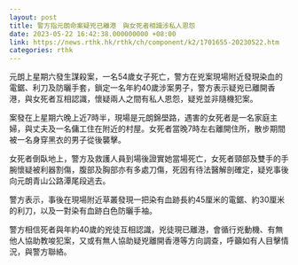 ```yaml
---
layout: post
title: 警方指元朗命案疑兇已離港　與女死者相識涉私人恩怨
date: 2023-05-22 16:42:38.000000000 +08:00
link: https://news.rthk.hk/rthk/ch/component/k2/1701655-20230522.htm
categories: rthk
---
```


元朗上星期六發生謀殺案，一名54歲女子死亡，警方在兇案現場附近發現染血的電鋸、利刀及防曬手套，鎖定一名年約40歲涉案男子，警方表示疑兇已離開香港，與女死者互相認識，懷疑兩人之間有私人恩怨，疑兇並非隨機犯案。

案發在上星期六晚上近7時半，現場是元朗錦壆路，遇害的女死者是一名家庭主婦，與丈夫及一名傭工住在附近的村屋。女死者當晚7時左右離開住所，散步期間被一名身穿黑衣的男子從後襲擊。

女死者倒臥地上，警方及救護人員到場後證實她當場死亡，女死者頸部及雙手的手腕懷疑被利器割傷，腹部及胸部亦有多處刀傷，死因有待法醫解剖確定，疑兇事後向元朗青山公路潭尾段逃去。

警方表示，事後在現場附近草叢發現一把染有血跡長約45厘米的電鋸、約30厘米的利刀，以及一對染有血跡白色防曬手袖。

警方相信死者與年約40歲的兇徒互相認識，兇徒現已離港，會循行兇動機、有無他人協助教唆犯案，又或有無人協助疑兇離開香港等方向調查，呼籲如有人目擊情況，與警方聯絡。
